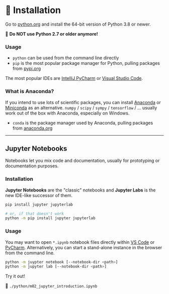 <!-- .slide: id="installation" -->

# 🐍 Installation
<!-- .element: class="headline" -->

Go to [python.org](https://www.python.org/) and install the 64-bit version of Python 3.8 or newer.  

🚫 **Do NOT use Python 2.7 or older anymore!**

### Usage

- `python` can be used from the command line directly
- `pip` is the most popular package manager for Python, pulling packages from [pypi.org](http://pypi.org/)

The most popular IDEs are [IntelliJ PyCharm](https://www.jetbrains.com/pycharm/) or [Visual Studio Code](https://code.visualstudio.com/).

<div class="fragment" data-fragment-index="1">

### What is Anaconda?

If you intend to use lots of scientific packages, you can install [Anaconda](https://www.anaconda.com/products/individual) or [Miniconda](https://docs.conda.io/en/latest/miniconda.html) as an alternative.
`numpy` / `scipy` /  `sympy` /  `tensorflow` / ... usually work out of the box with Anaconda, especially on Windows.

- `conda` is the package manager used by Anaconda, pulling packages from [anaconda.org](https://anaconda.org/anaconda/repo)

</div>

---

## Jupyter Notebooks

Notebooks let you mix code and documentation, usually for prototyping or documentation purposes.

### Installation

**Jupyter Notebooks** are the "classic" notebooks and **Jupyter Labs** is the new IDE-like successor of them.

```sh
pip install jupyter jupyterlab

# or, if that doesn't work
python -m pip install jupyter jupyterlab
```

### Usage

You may want to open `*.ipynb`  notebook files directly within [VS Code](https://code.visualstudio.com/docs/datascience/jupyter-notebooks) or [PyCharm](https://www.jetbrains.com/help/pycharm/jupyter-notebook-support.html).
Alternatively, you can start a stand-alone instance in the browser from the command line.

```sh
python -m juypter notebook [--notebook-dir <path>]
python -m jupyter lab [--notebook-dir <path>]
```

Try it out!

📜 `./python/m02_jupyter_introduction.ipynb`
<!-- .element: class="snippet" -->
